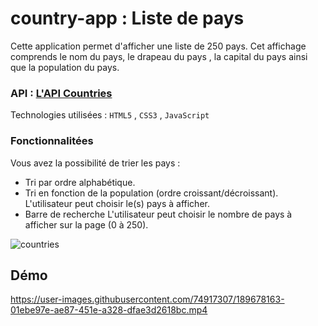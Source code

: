 # country-app : Liste de pays

Cette application permet d'afficher une liste de 250 pays. Cet affichage comprends le nom du pays, le drapeau du pays , la capital du pays ainsi que la population du pays. 

### API :  [L'API Countries](https://restcountries.com/v3.1/all)

Technologies utilisées : `HTML5` , `CSS3` , `JavaScript`

### Fonctionnalitées 

Vous avez la possibilité de trier les pays :

  - Tri par ordre alphabétique.
  - Tri en fonction de la population (ordre croissant/décroissant).
L'utilisateur peut choisir le(s) pays à afficher.
  - Barre de recherche 
L'utilisateur peut choisir le nombre de pays à afficher sur la page (0 à 250).


![countries](https://user-images.githubusercontent.com/74917307/189675015-ca3c542e-4548-41a6-9164-fa7115a79cf0.PNG)

## Démo


https://user-images.githubusercontent.com/74917307/189678163-01ebe97e-ae87-451e-a328-dfae3d2618bc.mp4

